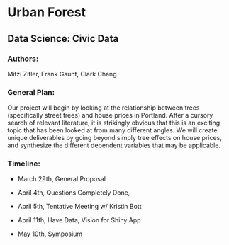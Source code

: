 # Urban Forest 
## Data Science: Civic Data

### Authors:
Mitzi Zitler, Frank Gaunt, Clark Chang

### General Plan:
Our project will begin by looking at the relationship between trees (specifically street trees) and house prices in Portland. After a cursory search of relevant literature, it is strikingly obvious that this is an exciting topic that has been looked at from many different angles. We will create unique deliverables by going beyond simply tree effects on house prices, and synthesize the different dependent variables that may be applicable.

### Timeline:
 - March 29th, General Proposal

 - April 4th, Questions Completely Done,

 - April 5th, Tentative Meeting w/ Kristin Bott
 
 - April 11th, Have Data, Vision for Shiny App

 - May 10th, Symposium
